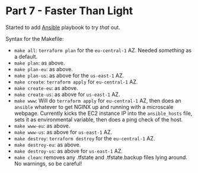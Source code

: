 # Part 7 - Faster Than Light

Started to add [Ansible](https://ansible.com) playbook to try _that_ out.

Syntax for the Makefile:
* `make all`: `terraform plan` for the `eu-central-1` AZ. Needed _something_ as a default.
* `make plan`: as above.
* `make plan-eu`: as above.
* `make plan-us`: as above for the `us-east-1` AZ.
* `make create`: `terraform apply` for `eu-central-1` AZ.
* `make create-eu`: as above.
* `make create-us`: as above for `us-east-1` AZ.
* `make www`: Will do `terraform apply` for `eu-central-1` AZ, then does an `ansible` whatever to get NGINX up and running with a microscale webpage. Currently kicks the EC2 instance IP into the `ansible_hosts` file, sets it as environmental variable, then does a ping check of the host.
* `make www-eu`: as above.
* `make www-us`: as above for `us-east-1` AZ.
* `make destroy`: `terraform destroy` for the `eu-central-1` AZ.
* `make destroy-eu`: as above.
* `make destroy-us`: as above for `us-east-1` AZ.
* `make clean`: removes any .tfstate and .tfstate.backup files lying around. No warnings, so be careful!
